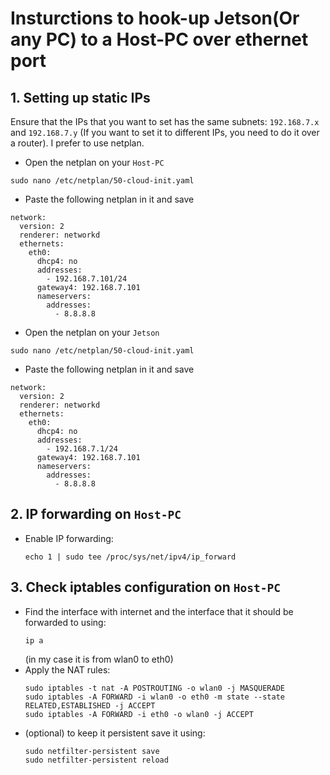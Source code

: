 
# Insturctions to hook-up Jetson(Or any PC) to a Host-PC over ethernet port

## 1. Setting up static IPs
Ensure that the IPs that you want to set has the same subnets: `192.168.7.x` and `192.168.7.y` (If you want to set it to different IPs, you need to do it over a router). I prefer to use netplan.

- Open the netplan on your `Host-PC`
```
sudo nano /etc/netplan/50-cloud-init.yaml
```
- Paste the following netplan in it and save
```
network:
  version: 2
  renderer: networkd
  ethernets:
    eth0:
      dhcp4: no
      addresses:
        - 192.168.7.101/24
      gateway4: 192.168.7.101
      nameservers:
        addresses:
          - 8.8.8.8
```
- Open the netplan on your `Jetson`
```
sudo nano /etc/netplan/50-cloud-init.yaml
```
- Paste the following netplan in it and save
```
network:
  version: 2
  renderer: networkd
  ethernets:
    eth0:
      dhcp4: no
      addresses:
        - 192.168.7.1/24
      gateway4: 192.168.7.101
      nameservers:
        addresses:
          - 8.8.8.8
```

## 2. IP forwarding on `Host-PC`
- Enable IP forwarding:
  ```
  echo 1 | sudo tee /proc/sys/net/ipv4/ip_forward
  ```
## 3. Check iptables configuration on `Host-PC`
- Find the interface with internet and the interface that it should be forwarded to using:
  ```
  ip a
  ```
  (in my case it is from wlan0 to eth0)
- Apply the NAT rules:
  ```
  sudo iptables -t nat -A POSTROUTING -o wlan0 -j MASQUERADE
  sudo iptables -A FORWARD -i wlan0 -o eth0 -m state --state RELATED,ESTABLISHED -j ACCEPT
  sudo iptables -A FORWARD -i eth0 -o wlan0 -j ACCEPT
  ```
- (optional) to keep it persistent save it using:
  ```
  sudo netfilter-persistent save
  sudo netfilter-persistent reload
  ```
